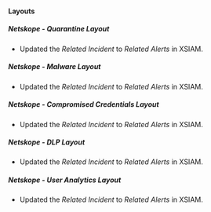 
#### Layouts
##### Netskope - Quarantine Layout
- Updated the *Related Incident* to *Related Alerts* in XSIAM.
##### Netskope - Malware Layout
- Updated the *Related Incident* to *Related Alerts* in XSIAM.
##### Netskope - Compromised Credentials Layout
- Updated the *Related Incident* to *Related Alerts* in XSIAM.
##### Netskope -  DLP Layout
- Updated the *Related Incident* to *Related Alerts* in XSIAM.
##### Netskope -  User Analytics Layout
- Updated the *Related Incident* to *Related Alerts* in XSIAM.
